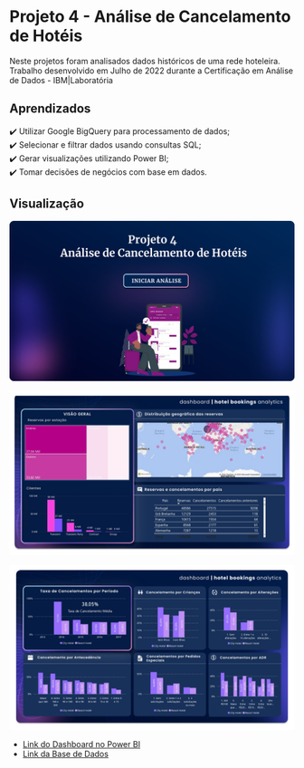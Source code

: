 
# Projeto 4 - Análise de Cancelamento de Hotéis

Neste projetos foram analisados dados históricos de uma rede hoteleira. Trabalho desenvolvido em Julho de 2022 durante a Certificação em Análise de Dados - IBM|Laboratória


## Aprendizados
✔️ Utilizar Google BigQuery para processamento de dados;<br>
✔️ Selecionar e filtrar dados usando consultas SQL;<br>
✔️ Gerar visualizações utilizando Power BI;<br>
✔️ Tomar decisões de negócios com base em dados.

## Visualização

![Dashboard Screenshot](https://github.com/Anacaloi/certificacao-ibm-laboratoria/blob/main/p4-turismo/img/capa-dash.svg)


![Dashboard p1](https://github.com/Anacaloi/certificacao-ibm-laboratoria/blob/main/p4-turismo/img/2.jpg)





![Dashboard p3](https://github.com/Anacaloi/certificacao-ibm-laboratoria/blob/main/p4-turismo/img/4.jpg)

 - [Link do Dashboard no Power BI](https://app.powerbi.com/view?r=eyJrIjoiMjYwYTEyMzYtZjBkNC00Y2M4LTk1OGYtMjZlYjQ1YTdjY2ZmIiwidCI6Ijc4MjkyODFjLTE2MWItNDcyZi04NzFkLWQyNzY2NjhlYWUwZSJ9&pageName=ReportSection)
 - [Link da Base de Dados](https://www.kaggle.com/datasets/datacertlaboratoria/projeto-4)
 
